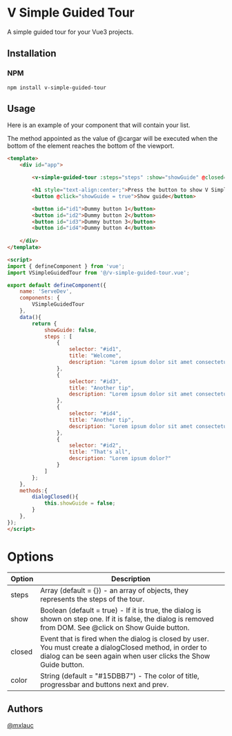 # V Simple Guided Tour
A simple guided tour for your Vue3 projects.

## Installation
### NPM
```
npm install v-simple-guided-tour
```

## Usage
Here is an example of your component that will contain your list.

The method appointed as the value of @cargar will be executed when the bottom of the element reaches the bottom of the viewport.


```HTML
<template>
    <div id="app">

        <v-simple-guided-tour :steps="steps" :show="showGuide" @closed="dialogClosed"/>

        <h1 style="text-align:center;">Press the button to show V Simple Guided Tour</h1>
        <button @click="showGuide = true">Show guide</button>

        <button id="id1">Dummy button 1</button>
        <button id="id2">Dummy button 2</button>
        <button id="id3">Dummy button 3</button>
        <button id="id4">Dummy button 4</button>
        
    </div>
</template>

<script>
import { defineComponent } from 'vue';
import VSimpleGuidedTour from '@/v-simple-guided-tour.vue';

export default defineComponent({
    name: 'ServeDev',
    components: {
        VSimpleGuidedTour
    },
    data(){
        return {
            showGuide: false,
            steps : [
                {
                    selector: "#id1",
                    title: "Welcome",
                    description: "Lorem ipsum dolor sit amet consectetur adipisicing elit. Fex nisi, vel delectus nobis facilis fugit suscipit consequatur!"
                },
                {
                    selector: "#id3",
                    title: "Another tip",
                    description: "Lorem ipsum dolor sit amet consectetur, adipisicing elit. Gerendis, voluptate illum nisi repellat adipisci?"
                },
                {
                    selector: "#id4",
                    title: "Another tip",
                    description: "Lorem ipsum dolor sit amet consectetur adipisicing elit."
                },
                {
                    selector: "#id2",
                    title: "That's all",
                    description: "Lorem ipsum dolor?"
                }
            ]
        };
    },
    methods:{
        dialogClosed(){
            this.showGuide = false;
        }
    },
});
</script>
```

# Options

| Option | Description |
| ----- | ----- |
| steps | Array (default = {}) - an array of objects, they represents the steps of the tour. |
| show | Boolean (default = true) - If it is true, the dialog is shown on step one. If it is false, the dialog is removed from DOM. See @click on Show Guide button.|
| closed | Event that is fired when the dialog is closed by user. You must create a dialogClosed method, in order to dialog can be seen again when user clicks the Show Guide button.|
| color | String (default = "#15DBB7") - The color of title, progressbar and buttons next and prev.|

## Authors
[@mxlauc](https://github.com/mxlauc)